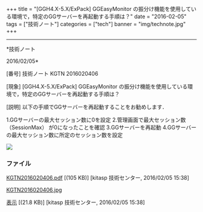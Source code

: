 ﻿+++
title = "[GGH4.X-5.X/ExPack] GGEasyMonitor の振分け機能を使用している環境で，特定のGGサーバーを再起動する手順は？"
date = "2016-02-05"
tags = ["技術ノート"]
categories = ["tech"]
banner = "img/technote.jpg"
+++

-----------------------------------------------------------------------------------------------------------------------------

*技術ノート

2016/02/05*


[番号]
技術ノート KGTN 2016020406

[現象]
[GGH4.X-5.X/ExPack] GGEasyMonitor
の振分け機能を使用している環境で，特定のGGサーバーを再起動する手順は？

[説明]
以下の手順でGGサーバーを再起動することをお勧めします．

1.GGサーバーの最大セッション数に0を設定
2.管理画面で最大セッション数 （SessionMax） が0になったことを確認
3.GGサーバーを再起動
4.GGサーバーの最大セッション数に所定のセッション数を設定

![](http://techreport.kitasp.net/attachments/download/2478/KGTN2016020406.jpg)


### ファイル

 
 


[KGTN2016020406.pdf](http://techreport.kitasp.net/attachments/download/2477/KGTN2016020406.pdf)
 [(105 KB)] [kitasp 技術センター, 2016/02/05
15:38]

[KGTN2016020406.jpg](http://techreport.kitasp.net/attachments/download/2478/KGTN2016020406.jpg)

[表示](http://techreport.kitasp.net/attachments/2478/KGTN2016020406.jpg "表示")
 [(21.8 KB)] [kitasp 技術センター, 2016/02/05
15:38]


 


 

